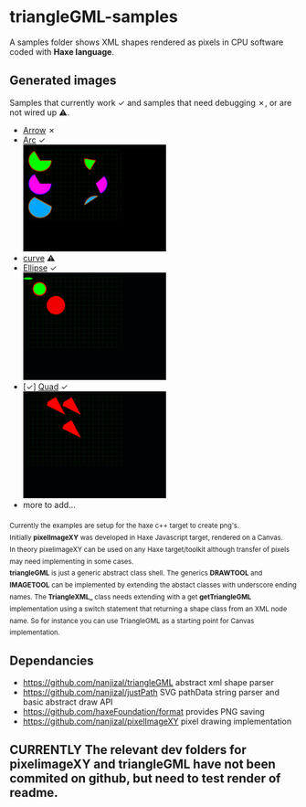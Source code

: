 # triangleGML-samples
A samples folder shows XML shapes rendered as pixels in CPU software coded with **Haxe language**.
  
## Generated images
Samples that currently work &check; and samples that need debugging &cross;, or are not wired up &#9888;.
- [Arrow](generatedImages/arc.png) &cross;  
- [Arc](generatedImages/arc.png) &check;  
    <img src="generatedImages/arc.png" width="250"/>
- [curve](generatedImages/curve.png) &#9888; 
- [Ellipse](generatedImages/ellipse.png) &check;    
    <img src="generatedImages/ellipse.png" width="250"/>
- [&check;] [Quad](generatedImages/quad.png) &check;    
    <img src="generatedImages/quad.png" width="250"/>
- more to add...

<sub>Currently the examples are setup for the haxe c++ target to create png's.</sub>    
<sub>Initially **pixelImageXY** was developed in Haxe Javascript target, rendered on a Canvas.</sub>     
<sub>In theory pixelimageXY can be used on any Haxe target/toolkit although transfer of pixels may need implementing in some cases.</sub>  
<sub>**triangleGML** is just a generic abstract class shell. The generics **DRAWTOOL** and **IMAGETOOL** can be implemented by extending the abstact classes with underscore ending names. The **TriangleXML_** class needs extending with a get **getTriangleGML** implementation using a switch statement that returning a shape class from an XML node name. So for instance you can use TriangleGML as a starting point for Canvas implementation.</sub>
 
## Dependancies
- https://github.com/nanjizal/triangleGML abstract xml shape parser
- https://github.com/nanjizal/justPath SVG pathData string parser and basic abstract draw API 
- https://github.com/haxeFoundation/format provides PNG saving
- https://github.com/nanjizal/pixelImageXY pixel drawing implementation
  

## **CURRENTLY The relevant dev folders for pixelimageXY and triangleGML have not been commited on github, but need to test render of readme.**